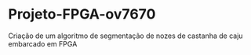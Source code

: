 # Projeto-FPGA-ov7670
Criação de um algoritmo de segmentação de nozes de castanha de caju embarcado em FPGA
